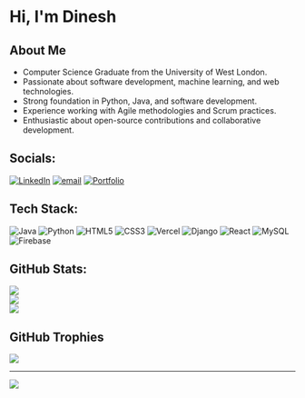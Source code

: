 # Hi, I'm Dinesh 

## About Me
- Computer Science Graduate from the University of West London. </br>
- Passionate about software development, machine learning, and web technologies. </br>
- Strong foundation in Python, Java, and software development. </br>
- Experience working with Agile methodologies and Scrum practices. </br>
- Enthusiastic about open-source contributions and collaborative development. </br>


## Socials:
[![LinkedIn](https://img.shields.io/badge/LinkedIn-%230077B5.svg?logo=linkedin&logoColor=white)](https://linkedin.com/in/https://www.linkedin.com/in/dinesh-tamang-153678268/)
[![email](https://img.shields.io/badge/Email-D14836?logo=gmail&logoColor=white)](mailto:dinesh.tamang0507@gmail.com) 
[![Portfolio](https://img.shields.io/badge/Portfolio-%23000000.svg?logo=vercel&logoColor=white)](https://dinesh-portfolio-website-zeta.vercel.app/)

## Tech Stack:
![Java](https://img.shields.io/badge/java-%23ED8B00.svg?style=for-the-badge&logo=openjdk&logoColor=white) ![Python](https://img.shields.io/badge/python-3670A0?style=for-the-badge&logo=python&logoColor=ffdd54) ![HTML5](https://img.shields.io/badge/html5-%23E34F26.svg?style=for-the-badge&logo=html5&logoColor=white) ![CSS3](https://img.shields.io/badge/css3-%231572B6.svg?style=for-the-badge&logo=css3&logoColor=white) ![Vercel](https://img.shields.io/badge/vercel-%23000000.svg?style=for-the-badge&logo=vercel&logoColor=white) ![Django](https://img.shields.io/badge/django-%23092E20.svg?style=for-the-badge&logo=django&logoColor=white) ![React](https://img.shields.io/badge/react-%2320232a.svg?style=for-the-badge&logo=react&logoColor=%2361DAFB) ![MySQL](https://img.shields.io/badge/mysql-4479A1.svg?style=for-the-badge&logo=mysql&logoColor=white) ![Firebase](https://img.shields.io/badge/firebase-a08021?style=for-the-badge&logo=firebase&logoColor=ffcd34)

## GitHub Stats:
![](https://github-readme-stats.vercel.app/api?username=Dinesh-Lopchan&theme=default&hide_border=false&include_all_commits=false&count_private=false)<br/>
![](https://nirzak-streak-stats.vercel.app/?user=Dinesh-Lopchan&theme=default&hide_border=false)<br/>
![](https://github-readme-stats.vercel.app/api/top-langs/?username=Dinesh-Lopchan&theme=default&hide_border=false&include_all_commits=false&count_private=false&layout=compact)

## GitHub Trophies
![](https://github-profile-trophy.vercel.app/?username=Dinesh-Lopchan&theme=gruvbox&no-frame=false&no-bg=false&margin-w=4)

---
[![](https://visitcount.itsvg.in/api?id=Dinesh-Lopchan&icon=0&color=0)](https://visitcount.itsvg.in)

<!-- Proudly created with GPRM ( https://gprm.itsvg.in ) -->
